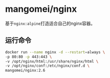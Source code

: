 # mangomei/nginx
基于`nginx:alpine`打造适合自己的nginx容器。

## 运行命令
``` bash
docker run --name nginx -d --restart=always \
-p 80:80 -p 443:443 \
-v /opt/nginx/html:/usr/share/nginx/html \
-v /opt/nginx/conf:/etc/nginx/conf.d \
mangomei/nginx:2.6
```